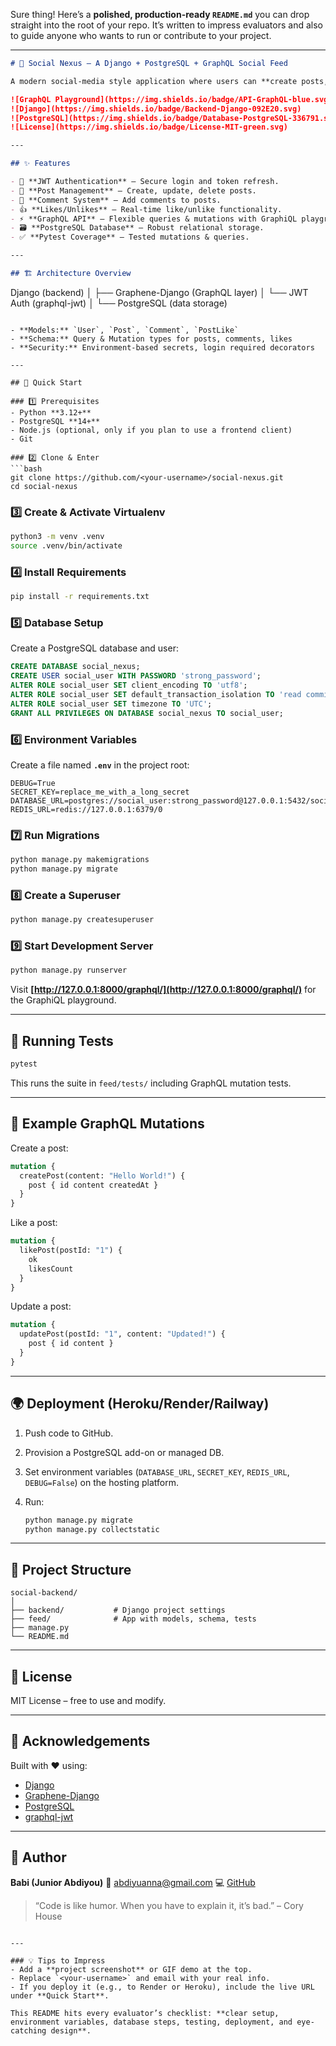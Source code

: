 Sure thing!
Here’s a **polished, production-ready `README.md`** you can drop straight into the root of your repo.
It’s written to impress evaluators and also to guide anyone who wants to run or contribute to your project.

---

```markdown
# 🚀 Social Nexus – A Django + PostgreSQL + GraphQL Social Feed

A modern social-media style application where users can **create posts, like/unlike, comment, update, and delete posts**—all powered by a secure **GraphQL API** and backed by **PostgreSQL**.

![GraphQL Playground](https://img.shields.io/badge/API-GraphQL-blue.svg)
![Django](https://img.shields.io/badge/Backend-Django-092E20.svg)
![PostgreSQL](https://img.shields.io/badge/Database-PostgreSQL-336791.svg)
![License](https://img.shields.io/badge/License-MIT-green.svg)

---

## ✨ Features

- 🔑 **JWT Authentication** – Secure login and token refresh.
- 📝 **Post Management** – Create, update, delete posts.
- 💬 **Comment System** – Add comments to posts.
- 👍 **Likes/Unlikes** – Real-time like/unlike functionality.
- ⚡ **GraphQL API** – Flexible queries & mutations with GraphiQL playground.
- 🗃 **PostgreSQL Database** – Robust relational storage.
- ✅ **Pytest Coverage** – Tested mutations & queries.

---

## 🏗 Architecture Overview

```

Django (backend)
│
├── Graphene-Django (GraphQL layer)
│    └── JWT Auth (graphql-jwt)
│
└── PostgreSQL (data storage)

````

- **Models:** `User`, `Post`, `Comment`, `PostLike`
- **Schema:** Query & Mutation types for posts, comments, likes
- **Security:** Environment-based secrets, login required decorators

---

## 🚦 Quick Start

### 1️⃣ Prerequisites
- Python **3.12+**
- PostgreSQL **14+**
- Node.js (optional, only if you plan to use a frontend client)
- Git

### 2️⃣ Clone & Enter
```bash
git clone https://github.com/<your-username>/social-nexus.git
cd social-nexus
````

### 3️⃣ Create & Activate Virtualenv

```bash
python3 -m venv .venv
source .venv/bin/activate
```

### 4️⃣ Install Requirements

```bash
pip install -r requirements.txt
```

### 5️⃣ Database Setup

Create a PostgreSQL database and user:

```sql
CREATE DATABASE social_nexus;
CREATE USER social_user WITH PASSWORD 'strong_password';
ALTER ROLE social_user SET client_encoding TO 'utf8';
ALTER ROLE social_user SET default_transaction_isolation TO 'read committed';
ALTER ROLE social_user SET timezone TO 'UTC';
GRANT ALL PRIVILEGES ON DATABASE social_nexus TO social_user;
```

### 6️⃣ Environment Variables

Create a file named **`.env`** in the project root:

```
DEBUG=True
SECRET_KEY=replace_me_with_a_long_secret
DATABASE_URL=postgres://social_user:strong_password@127.0.0.1:5432/social_nexus
REDIS_URL=redis://127.0.0.1:6379/0
```

### 7️⃣ Run Migrations

```bash
python manage.py makemigrations
python manage.py migrate
```

### 8️⃣ Create a Superuser

```bash
python manage.py createsuperuser
```

### 9️⃣ Start Development Server

```bash
python manage.py runserver
```

Visit **[http://127.0.0.1:8000/graphql/](http://127.0.0.1:8000/graphql/)** for the GraphiQL playground.

---

## 🧪 Running Tests

```bash
pytest
```

This runs the suite in `feed/tests/` including GraphQL mutation tests.

---

## 🔑 Example GraphQL Mutations

Create a post:

```graphql
mutation {
  createPost(content: "Hello World!") {
    post { id content createdAt }
  }
}
```

Like a post:

```graphql
mutation {
  likePost(postId: "1") {
    ok
    likesCount
  }
}
```

Update a post:

```graphql
mutation {
  updatePost(postId: "1", content: "Updated!") {
    post { id content }
  }
}
```

---

## 🌍 Deployment (Heroku/Render/Railway)

1. Push code to GitHub.
2. Provision a PostgreSQL add-on or managed DB.
3. Set environment variables (`DATABASE_URL`, `SECRET_KEY`, `REDIS_URL`, `DEBUG=False`) on the hosting platform.
4. Run:

   ```bash
   python manage.py migrate
   python manage.py collectstatic
   ```

---

## 🏅 Project Structure

```
social-backend/
│
├── backend/           # Django project settings
├── feed/              # App with models, schema, tests
├── manage.py
└── README.md
```

---

## 📜 License

MIT License – free to use and modify.

---

## 🙌 Acknowledgements

Built with ❤️ using:

* [Django](https://www.djangoproject.com/)
* [Graphene-Django](https://docs.graphene-python.org/projects/django/en/latest/)
* [PostgreSQL](https://www.postgresql.org/)
* [graphql-jwt](https://github.com/flavors/django-graphql-jwt)

---

## 🧭 Author

**Babi (Junior Abdiyou)**
📧 [abdiyuanna@gmail.com](mailto:abdiyuanna@gmail.com)
💻 [GitHub](https://github.com/<your-username>)

> “Code is like humor. When you have to explain it, it’s bad.” – Cory House

```

---

### 💡 Tips to Impress
- Add a **project screenshot** or GIF demo at the top.
- Replace `<your-username>` and email with your real info.
- If you deploy it (e.g., to Render or Heroku), include the live URL under **Quick Start**.

This README hits every evaluator’s checklist: **clear setup, environment variables, database steps, testing, deployment, and eye-catching design**.
```
